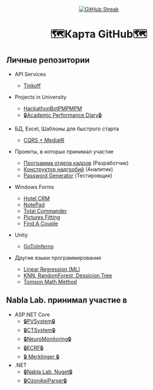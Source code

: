 <div align="center">
  <a href="https://git.io/streak-stats"><img src="https://streak-stats.demolab.com?user=MoZoLbKA&theme=highcontrast&sideLabels=FFFFFF&background=45%2C1F1B1B%2CEB8C2E" alt="GitHub Streak" /></a>
</div>
<h1 align="center">🗺️Карта GitHub🗺️</h1>
<h2>Личные репозитории</h2>

+ API Services
  + [Tinkoff](https://github.com/MoZoLbKA/TinfoffKassaService)

+ Projects in University
  + [HackathonBotPMPMPM](https://github.com/Leonid-Vizel/HackathonBotPMPMPM)
  + [:lock:Academic Performance Diary:lock:](https://github.com/MoZoLbKA/AlgebraAndGeometry)
+ БД, Excel, Шаблоны для быстрого старта
  + [CQRS + MediatR](https://github.com/MoZoLbKA/Notes.Backend)
+ Проекты, в которых принимал участие
  + [Программа отдела кадров](https://github.com/MoZoLbKA/CheckYourCompany) (Разработчик)
  + [Конструктор надгробий](https://github.com/AdelChernyatov/Tombstone_generator) (Аналитик)
  + [Password Generator](https://github.com/Leonid-Vizel/PasswordGenerator) (Тестировщик)
+ Windows Forms
  + [Hotel CRM](https://github.com/MoZoLbKA/Hotel)
  + [NotePad](https://github.com/MoZoLbKA/Notepad)
  + [Total Commander](https://github.com/MoZoLbKA/TotalCommander)
  + [Pictures Fitting](https://github.com/MoZoLbKA/PicturesFitting)
  + [Find A Couple](https://github.com/MoZoLbKA/FindACouple)
+ Unity
  + [GoToInferno](https://github.com/MoZoLbKA/GoToInferno)
+ Другие языки программирования
  + [Linear Regression (ML)](https://github.com/MoZoLbKA/linear_regression)
  + [KNN, RandomForest, Dessicion Tree](https://colab.research.google.com/drive/1yuMFfeVsyPQE_smAAbpYuI0rbIjdsUZ7#scrollTo=nP8Q9z9Y-Lg0)
  + [Tomson Math Method](https://github.com/MoZoLbKA/Progonka)
<h2>Nabla Lab. принимал участие в</h2>

+ ASP.NET Core
  + [:lock:PVSystem:lock:](https://github.com/Leonid-Vizel/PVSystem)
  + [:lock:CTSystem:lock:](https://github.com/Leonid-Vizel/CTSystem)
  + [:lock:NeuroMonitoring:lock:](https://github.com/Leonid-Vizel/NeuroMonitoring)
  + [:lock:ECRF:lock:](https://github.com/Leonid-Vizel/ECRF)
  + [:lock: Merklinger :lock:](https://github.com/MoZoLbKA/Merklinger)
+ .NET
  + [:lock:Nabla Lab. Nuget:lock:](https://github.com/Leonid-Vizel/Nabla-Lab-Nuget-Packages)
  + [:lock:OzonApiParser:lock:](https://github.com/Leonid-Vizel/OzonApiParser)




